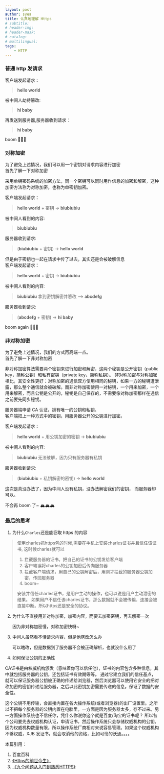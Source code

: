 ```yaml
---
layout: post
author: syea
title: 认真地理解 Https
# subtitle:
# header-img: 
# header-mask:  
# catalog: 
# multilingual: 
tags:
    - HTTP
---
```


### 普通 http 发请求

客户端发起请求：
> **hello world**  

被中间人劫持篡改: 
> **hi baby** 

再发送到服务器,服务器收到请求： 
> **hi baby** 

boom 🌋🌋🌋

### 对称加密

为了避免上述情况，我们可以用一个密钥对请求内容进行加密 <br>
首先了解一下对称加密
>
采用单钥密码系统的加密方法，同一个密钥可以同时用作信息的加密和解密，这种加密方法称为对称加密，也称为单密钥加密。
>

客户端发起请求：
> **hello world** + 密钥 -> **biubiubiu** 

被中间人看到的内容:
> **biubiubiu**  

服务器收到请求:
> (**biubiubiu** + 密钥) -> **hello world**  

但是由于密钥也一起在请求中传了过去，其实还是会被破解信息 <br>
客户端发起请求：
> **hello world** + 密钥 -> **biubiubiu** 

被中间人看到的内容:
> **biubiubiu** 拿到密钥解密并篡改 —> **abcdefg** 

服务器收到请求:
> (**abcdefg** + 密钥) -> **hi baby**  

boom again 🌋🌋🌋

### 非对称加密

为了避免上述情况，我们的方式再高端一点。<br>
首先了解一下非对称加密
>
非对称加密算法需要两个密钥来进行加密和解密，这两个秘钥是公开密钥（public key，简称公钥）和私有密钥（private key，简称私钥）。
非对称加密与对称加密相比，其安全性更好：对称加密的通信双方使用相同的秘钥，如果一方的秘钥遭泄露，那么整个通信就会被破解。而非对称加密使用一对秘钥，一个用来加密，一个用来解密，而且公钥是公开的，秘钥是自己保存的，不需要像对称加密那样在通信之前要先同步秘钥。
>

服务器端申请 CA 认证，拥有唯一的公钥和私钥。<br>
客户端把上一种方式中的密钥，用服务器公开的公钥进行加密。<br>

客户端发起请求：
> **hello world** + 用公钥加密的密钥 -> **biubiubiu** 

被中间人看到的内容:
> **biubiubiu** 无法破解，因为只有服务器有私钥

服务器收到请求:
> (**biubiubiu** + 私钥解密的密钥) -> **hello world**  

这次是真没办法了，因为中间人没有私钥，没办法解密我们的密钥，
而服务器却可以。

不会再 boom 了~  🏔🏔🏔

### 最后的思考

1. 为什么`Charles`还是能窃取 https 的内容
>使用charles抓https包的时候,需要在手机上安装charles证书并且信任该证书,
>这时候charles就可以<br/>
>1. 拦截服务器的证书，把自己的证书的公钥发给客户端
>2. 客户端误将charles的公钥加密后传向服务器
>3. 拦截客户端请求，用自己的公钥解密后，用刚才拦截的服务器公钥加密，传回服务器
>4. boom~<br/>
>
>安装并信任charles证书，是用户主动的操作，也可以说是用户主动泄密的结果。
>如果用户不信任该charles证书，那么数据就不会被传输，连接会被直接中断。所以https还是安全的协议。

2. 为什么不直接用非对称加密，加密内容，而要去加密密钥，再去解密一次

    因为非对称加密慢，对称加密快呀~

3. 中间人虽然看不懂请求内容，但是他瞎改怎么办

    可以瞎改，但是数据到了服务器不会被正确解析，也就没什么用了

4. 如何保证公钥的正确性
>
CA证书是由权威机构颁发（意味着你可以信任他），证书的内容包含多种信息，其中就包括服务器的公钥，还包括证书有效期等等。 
通过它建立我们的信任基点，就可以保证服务器公钥被正确的传递给浏览器，然后浏览器可以使用它安全的把对称加密的密钥传递给服务器，之后以此密钥加密需要传递的信息，保证了数据的安全性。<br>
>
>
这个公钥不用传输，会直接内置在各大操作系统(或者浏览器)的出厂设置里。之所以不把每个服务器的公钥内置在电脑里，一方面是因为服务器太多，存不过来。另一方面操作系统也不信任你，凭什么你说你这个就是百度/淘宝的证书呢？
所以各个公司要先去权威机构认证，申请证书，然后操作系统只会存储权威机构的公钥。因为权威机构数量有限，所以操作系统厂商相对来说容易管理。如果这个权威机构不够权威，XJB 发证书，就会取消他的资格，比如可怜的沃通。。。。
>


本篇引用：
1. 百度百科
2. [《Https的前世今生》](https://juejin.im/post/5a7146fd51882573351a9d99)
3. [《九个问题从入门到熟悉HTTPS》](https://github.com/bestswifter/blog/blob/master/articles/https-9-questions.md)